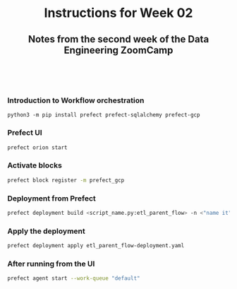 <h1 align="center"> Instructions for Week 02 </h1>

<h2 align="center">Notes from the second week of the Data Engineering ZoomCamp</h2>

<br>
<br>
<br>

### Introduction to Workflow orchestration 
```
python3 -m pip install prefect prefect-sqlalchemy prefect-gcp
```

### Prefect UI
```bash
prefect orion start
```

### Activate blocks
```bash
prefect block register -m prefect_gcp
```

### Deployment from Prefect
```bash
prefect deployment build <script_name.py:etl_parent_flow> -n <"name it">
```

### Apply the deployment 
```bash
prefect deployment apply etl_parent_flow-deployment.yaml
```

### After running from the UI 
```bash
prefect agent start --work-queue "default" 
```